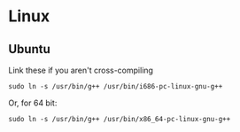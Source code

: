 Linux
=====

Ubuntu
------

Link these if you aren't cross-compiling

    sudo ln -s /usr/bin/g++ /usr/bin/i686-pc-linux-gnu-g++

Or, for 64 bit:

    sudo ln -s /usr/bin/g++ /usr/bin/x86_64-pc-linux-gnu-g++
